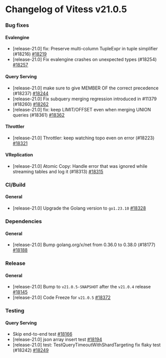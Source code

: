 # Changelog of Vitess v21.0.5

### Bug fixes 
#### Evalengine
 * [release-21.0] fix: Preserve multi-column TupleExpr in tuple simplifier (#18216) [#18219](https://github.com/vitessio/vitess/pull/18219)
 * [release-21.0] Fix evalengine crashes on unexpected types (#18254) [#18257](https://github.com/vitessio/vitess/pull/18257) 
#### Query Serving
 * [release-21.0] make sure to give MEMBER OF the correct precedence (#18237) [#18244](https://github.com/vitessio/vitess/pull/18244)
 * [release-21.0] Fix subquery merging regression introduced in #11379 (#18260) [#18262](https://github.com/vitessio/vitess/pull/18262)
 * [release-21.0] fix: keep LIMIT/OFFSET even when merging UNION queries (#18361) [#18362](https://github.com/vitessio/vitess/pull/18362) 
#### Throttler
 * [release-21.0] Throttler: keep watching topo even on error (#18223) [#18321](https://github.com/vitessio/vitess/pull/18321) 
#### VReplication
 * [release-21.0] Atomic Copy: Handle error that was ignored while streaming tables and log it (#18313) [#18315](https://github.com/vitessio/vitess/pull/18315)
### CI/Build 
#### General
 * [release-21.0] Upgrade the Golang version to `go1.23.10` [#18328](https://github.com/vitessio/vitess/pull/18328)
### Dependencies 
#### General
 * [release-21.0] Bump golang.org/x/net from 0.36.0 to 0.38.0 (#18177) [#18188](https://github.com/vitessio/vitess/pull/18188)
### Release 
#### General
 * [release-21.0] Bump to `v21.0.5-SNAPSHOT` after the `v21.0.4` release [#18145](https://github.com/vitessio/vitess/pull/18145)
 * [release-21.0] Code Freeze for `v21.0.5` [#18372](https://github.com/vitessio/vitess/pull/18372)
### Testing 
#### Query Serving
 * Skip end-to-end test [#18166](https://github.com/vitessio/vitess/pull/18166)
 * [release-21.0] json array insert test [#18194](https://github.com/vitessio/vitess/pull/18194)
 * [release-21.0] test: TestQueryTimeoutWithShardTargeting fix flaky test (#18242) [#18249](https://github.com/vitessio/vitess/pull/18249)

